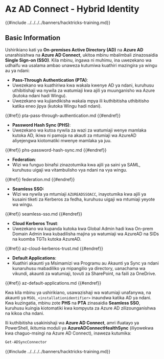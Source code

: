 # Az AD Connect - Hybrid Identity

{{#include ../../../../banners/hacktricks-training.md}}

## Basic Information

Ushirikiano kati ya **On-premises Active Directory (AD)** na **Azure AD** unarahisishwa na **Azure AD Connect**, ukitoa mbinu mbalimbali zinazosaidia **Single Sign-on (SSO)**. Kila mbinu, ingawa ni muhimu, ina uwezekano wa udhaifu wa usalama ambao unaweza kutumiwa kuathiri mazingira ya wingu au ya ndani:

- **Pass-Through Authentication (PTA)**:
- Uwezekano wa kuathiriwa kwa wakala kwenye AD ya ndani, kuruhusu uthibitishaji wa nywila za watumiaji kwa ajili ya muunganisho wa Azure (kutoka ndani hadi Wingu).
- Uwezekano wa kujiandikisha wakala mpya ili kuthibitisha uthibitisho katika eneo jipya (kutoka Wingu hadi ndani).

{{#ref}}
pta-pass-through-authentication.md
{{#endref}}

- **Password Hash Sync (PHS)**:
- Uwezekano wa kutoa nywila za wazi za watumiaji wenye mamlaka kutoka AD, ikiwa ni pamoja na akauti za mtumiaji wa AzureAD aliyejengwa kiotomatiki mwenye mamlaka ya juu.

{{#ref}}
phs-password-hash-sync.md
{{#endref}}

- **Federation**:
- Wizi wa funguo binafsi zinazotumika kwa ajili ya saini ya SAML, kuruhusu uigaji wa vitambulisho vya ndani na vya wingu.

{{#ref}}
federation.md
{{#endref}}

- **Seamless SSO:**
- Wizi wa nywila ya mtumiaji `AZUREADSSOACC`, inayotumika kwa ajili ya kusaini tiketi za Kerberos za fedha, kuruhusu uigaji wa mtumiaji yeyote wa wingu.

{{#ref}}
seamless-sso.md
{{#endref}}

- **Cloud Kerberos Trust**:
- Uwezekano wa kupanda kutoka kwa Global Admin hadi kwa On-prem Domain Admin kwa kubadilisha majina ya watumiaji wa AzureAD na SIDs na kuomba TGTs kutoka AzureAD.

{{#ref}}
az-cloud-kerberos-trust.md
{{#endref}}

- **Default Applications**:
- Kuathiri akaunti ya Msimamizi wa Programu au Akaunti ya Sync ya ndani kunaruhusu mabadiliko ya mipangilio ya directory, uanachama wa vikundi, akaunti za watumiaji, tovuti za SharePoint, na faili za OneDrive.

{{#ref}}
az-default-applications.md
{{#endref}}

Kwa kila mbinu ya ushirikiano, usawazishaji wa watumiaji unafanywa, na akaunti ya `MSOL_<installationidentifier>` inaundwa katika AD ya ndani. Kwa kuzingatia, mbinu zote **PHS** na **PTA** zinasaidia **Seamless SSO**, kuruhusu kuingia kiotomatiki kwa kompyuta za Azure AD zilizounganishwa na kikoa cha ndani.

Ili kuthibitisha usakinishaji wa **Azure AD Connect**, amri ifuatayo ya PowerShell, ikitumia moduli ya **AzureADConnectHealthSync** (iliyowekwa kwa chaguo-msingi na Azure AD Connect), inaweza kutumika:
```powershell
Get-ADSyncConnector
```
{{#include ../../../../banners/hacktricks-training.md}}
